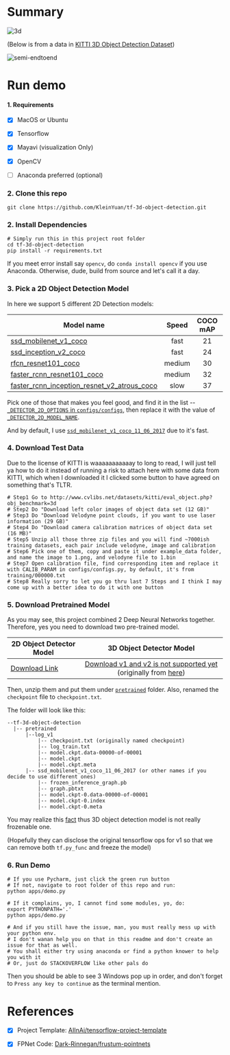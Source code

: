 # Summary

![3d](https://user-images.githubusercontent.com/8921629/41188550-0ed19016-6b74-11e8-92fb-193a8160d0e2.png)

(Below is from a data in [KITTI 3D Object Detection Dataset](http://www.cvlibs.net/datasets/kitti/eval_object.php?obj_benchmark=3d))

![semi-endtoend](https://user-images.githubusercontent.com/8921629/41068890-76807090-69a0-11e8-9794-62fc394667b3.png)

# Run demo

#### 1. Requirements

- [X] MacOS or Ubuntu

- [X] Tensorflow

- [X] Mayavi (visualization Only)

- [X] OpenCV

- [ ] Anaconda preferred (optional)

### 2. Clone this repo

```
git clone https://github.com/KleinYuan/tf-3d-object-detection.git
```

### 2. Install Dependencies

```
# Simply run this in this project root folder
cd tf-3d-object-detection
pip install -r requirements.txt
```

If you meet error install say `opencv`, do `conda install opencv` if you use Anaconda. Otherwise, dude, build from source and let's call it a day.

### 3. Pick a 2D Object Detection Model

In here we support 5 different 2D Detection models:

| Model name  | Speed | COCO mAP | Outputs |
| ------------ | :--------------: | :--------------: | :-------------: |
| [ssd_mobilenet_v1_coco](http://download.tensorflow.org/models/object_detection/ssd_mobilenet_v1_coco_11_06_2017.tar.gz) | fast | 21 | Boxes |
| [ssd_inception_v2_coco](http://download.tensorflow.org/models/object_detection/ssd_inception_v2_coco_11_06_2017.tar.gz) | fast | 24 | Boxes |
| [rfcn_resnet101_coco](http://download.tensorflow.org/models/object_detection/rfcn_resnet101_coco_11_06_2017.tar.gz)  | medium | 30 | Boxes |
| [faster_rcnn_resnet101_coco](http://download.tensorflow.org/models/object_detection/faster_rcnn_resnet101_coco_11_06_2017.tar.gz) | medium | 32 | Boxes |
| [faster_rcnn_inception_resnet_v2_atrous_coco](http://download.tensorflow.org/models/object_detection/faster_rcnn_inception_resnet_v2_atrous_coco_11_06_2017.tar.gz) | slow | 37 | Boxes |

Pick one of those that makes you feel good, and find it in the list -- [`_DETECTOR_2D_OPTIONS` in `configs/configs`](https://github.com/KleinYuan/tf-3d-object-detection/blob/master/configs/configs.py#L17),
then replace it with the value of [`_DETECTOR_2D_MODEL_NAME`](https://github.com/KleinYuan/tf-3d-object-detection/blob/master/configs/configs.py#L16).

And by default, I use [`ssd_mobilenet_v1_coco_11_06_2017`](https://github.com/KleinYuan/tf-3d-object-detection/blob/master/configs/configs.py#L16) due to it's fast.

### 4. Download Test Data

Due to the license of KITTI is waaaaaaaaaaay to long to read, I will just tell ya how to do it instead of running a risk to attach here with some data from KITTI, which
when I downloaded it I clicked some button to have agreed on something that's TLTR.

```
# Step1 Go to http://www.cvlibs.net/datasets/kitti/eval_object.php?obj_benchmark=3d
# Step2 Do "Download left color images of object data set (12 GB)"
# Step3 Do "Download Velodyne point clouds, if you want to use laser information (29 GB)"
# Step4 Do "Download camera calibration matrices of object data set (16 MB)"
# Step5 Unzip all those three zip files and you will find ~7000ish training datasets, each pair include velodyne, image and calibration
# Step6 Pick one of them, copy and paste it under example_data folder, and name the image to 1.png, and velodyne file to 1.bin
# Step7 Open calibration file, find corresponding item and replace it with CALIB_PARAM in configs/configs.py, by default, it's from training/000000.txt
# Step8 Really sorry to let you go thru last 7 Steps and I think I may come up with a better idea to do it with one button
```

### 5. Download Pretrained Model

As you may see, this project combined 2 Deep Neural Networks together. Therefore, yes you need to download two pre-trained model.

| 2D Object Detector Model  | 3D Object Detector Model |
| ------------ | :--------------: |
| [Download Link](https://github.com/KleinYuan/tf-object-detection/blob/master/README.md#introduction)| [Download v1 and v2 is not supported yet](https://shapenet.cs.stanford.edu/media/frustum_pointnets_snapshots.zip) (originally from [here](https://github.com/Dark-Rinnegan/frustum-pointnets/tree/app#training-frustum-pointnets))|

Then, unzip them and put them under [`pretrained`](https://github.com/KleinYuan/tf-3d-object-detection/tree/master/pretrained) folder. Also, renamed the `checkpoint` file to `checkpoint.txt`.


The folder will look like this:

```
--tf-3d-object-detection
  |-- pretrained
      |--log_v1
          |-- checkpoint.txt (originally named checkpoint)
          |-- log_train.txt
          |-- model.ckpt.data-00000-of-00001
          |-- model.ckpt
          |-- model.ckpt.meta
      |-- ssd_mobilenet_v1_coco_11_06_2017 (or other names if you decide to use different ones)
          |-- frozen_inference_graph.pb
          |-- graph.pbtxt
          |-- model.ckpt-0.data-00000-of-00001
          |-- model.ckpt-0.index
          |-- model.ckpt-0.meta

```

You may realize this [fact](https://github.com/Dark-Rinnegan/frustum-pointnets/tree/app/app#intro) thus 3D object detection model is not really frozenable one.

(Hopefully they can disclose the original tensorflow ops for v1 so that we can remove both `tf.py_func` and freeze the model)

### 6. Run Demo

```
# If you use Pycharm, just click the green run button
# If not, navigate to root folder of this repo and run:
python apps/demo.py

# If it complains, yo, I cannot find some modules, yo, do:
export PYTHONPATH='.'
python apps/demo.py

# And if you still have the issue, man, you must really mess up with your python env.
# I don't wanan help you on that in this readme and don't create an issue for that as well.
# You shall either try using anaconda or find a python knower to help you with it
# Or, just do STACKOVERFLOW like other pals do

```

Then you should be able to see 3 Windows pop up in order, and don't forget to `Press any key to continue` as the terminal mention.


# References

- [X] Project Template: [AIInAi/tensorflow-project-template](https://github.com/AIInAi/tensorflow-project-template)

- [X] FPNet Code: [Dark-Rinnegan/frustum-pointnets](https://github.com/Dark-Rinnegan/frustum-pointnets/tree/app/app)
